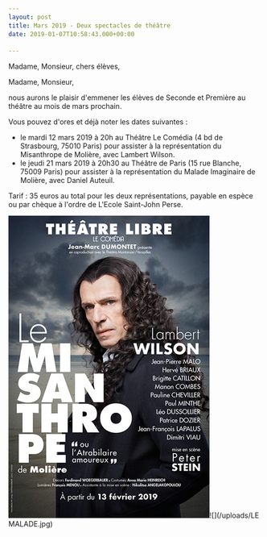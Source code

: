 ```yaml
---
layout: post
title: Mars 2019 - Deux spectacles de théâtre
date: 2019-01-07T10:58:43.000+00:00

---
```

Madame, Monsieur, chers élèves,

Madame, Monsieur, 

nous aurons le plaisir d'emmener les élèves de Seconde et Première au théâtre au mois de mars prochain.

Vous pouvez d'ores et déjà noter les dates suivantes :

- le mardi 12 mars 2019 à 20h au Théâtre Le Comédia (4 bd de Strasbourg, 75010 Paris) pour assister à la représentation du Misanthrope de Molière, avec Lambert Wilson.
- le jeudi 21 mars 2019 à 20h30 au Théâtre de Paris (15 rue Blanche, 75009 Paris) pour assister à la représentation du Malade Imaginaire de Molière, avec Daniel Auteuil.

Tarif : 35 euros au total pour les deux représentations, payable en espèce ou par chèque à l'ordre de L'Ecole Saint-John Perse.

![](/uploads/LE-MISANTHROPE-10-2018.jpg)![](/uploads/LE MALADE.jpg)